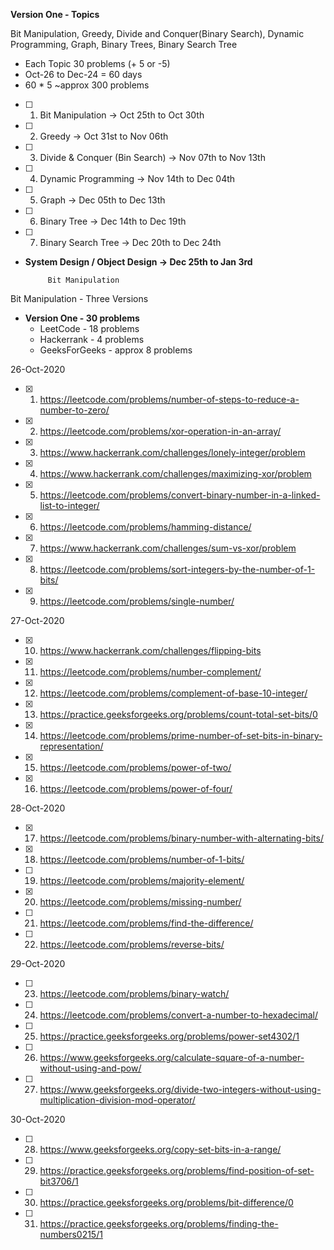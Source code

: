 
**Version One - Topics**

Bit Manipulation, Greedy, Divide and Conquer(Binary Search), Dynamic Programming,
Graph, Binary Trees, Binary Search Tree

* Each Topic 30 problems (+ 5 or -5)
* Oct-26 to Dec-24 = 60 days
* 60 * 5 ~approx 300 problems

- [ ] 1. Bit Manipulation            -> Oct 25th to Oct 30th
- [ ] 2. Greedy                            -> Oct 31st to Nov 06th
- [ ] 3. Divide & Conquer (Bin Search)     -> Nov 07th to Nov 13th
- [ ] 4. Dynamic Programming               -> Nov 14th to Dec 04th
- [ ] 5. Graph                             -> Dec 05th to Dec 13th
- [ ] 6. Binary Tree                       -> Dec 14th to Dec 19th
- [ ] 7. Binary Search Tree                -> Dec 20th to Dec 24th
* **System Design / Object Design     -> Dec 25th to Jan 3rd**


           Bit Manipulation

Bit Manipulation - Three Versions
* **Version One - 30 problems**
    * LeetCode   		- 18 problems
    * Hackerrank 		-  4 problems
    * GeeksForGeeks 	-  approx 8 problems

26-Oct-2020
- [x] 1. https://leetcode.com/problems/number-of-steps-to-reduce-a-number-to-zero/
- [x] 2. https://leetcode.com/problems/xor-operation-in-an-array/
- [x] 3. https://www.hackerrank.com/challenges/lonely-integer/problem
- [x] 4. https://www.hackerrank.com/challenges/maximizing-xor/problem
- [x] 5. https://leetcode.com/problems/convert-binary-number-in-a-linked-list-to-integer/
- [x] 6. https://leetcode.com/problems/hamming-distance/
- [x] 7. https://www.hackerrank.com/challenges/sum-vs-xor/problem
- [x] 8. https://leetcode.com/problems/sort-integers-by-the-number-of-1-bits/
- [x] 9. https://leetcode.com/problems/single-number/

27-Oct-2020
- [x] 10. https://www.hackerrank.com/challenges/flipping-bits
- [x] 11. https://leetcode.com/problems/number-complement/
- [x] 12. https://leetcode.com/problems/complement-of-base-10-integer/
- [x] 13. https://practice.geeksforgeeks.org/problems/count-total-set-bits/0
- [x] 14. https://leetcode.com/problems/prime-number-of-set-bits-in-binary-representation/
- [x] 15. https://leetcode.com/problems/power-of-two/
- [x] 16. https://leetcode.com/problems/power-of-four/

28-Oct-2020
- [x] 17. https://leetcode.com/problems/binary-number-with-alternating-bits/
- [x] 18. https://leetcode.com/problems/number-of-1-bits/
- [ ] 19. https://leetcode.com/problems/majority-element/
- [x] 20. https://leetcode.com/problems/missing-number/
- [ ] 21. https://leetcode.com/problems/find-the-difference/
- [ ] 22. https://leetcode.com/problems/reverse-bits/

29-Oct-2020
- [ ] 23. https://leetcode.com/problems/binary-watch/
- [ ] 24. https://leetcode.com/problems/convert-a-number-to-hexadecimal/
- [ ] 25. https://practice.geeksforgeeks.org/problems/power-set4302/1
- [ ] 26. https://www.geeksforgeeks.org/calculate-square-of-a-number-without-using-and-pow/
- [ ] 27. https://www.geeksforgeeks.org/divide-two-integers-without-using-multiplication-division-mod-operator/

30-Oct-2020
- [ ] 28. https://www.geeksforgeeks.org/copy-set-bits-in-a-range/
- [ ] 29. https://practice.geeksforgeeks.org/problems/find-position-of-set-bit3706/1
- [ ] 30. https://practice.geeksforgeeks.org/problems/bit-difference/0
- [ ] 31. https://practice.geeksforgeeks.org/problems/finding-the-numbers0215/1

